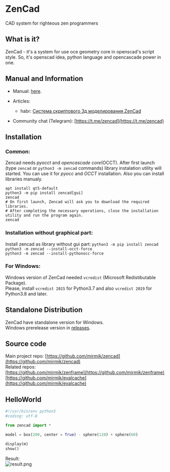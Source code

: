 ZenCad
======
CAD system for righteous zen programmers  

What is it?
-----------
ZenCad - it's a system for use oce geometry core in openscad's script style.
So, it's  openscad idea, python language and opencascade power in one.  

Manual and Information
----------------------
- Manual: [here](https://mirmik.github.io/zencad/).

- Articles:  
	- habr: [Система скриптового 3д моделирования ZenCad](https://habr.com/ru/post/443140/)

- Community chat (Telegram): [https://t.me/zencad](https://t.me/zencad)

Installation
------------
### Common:
Zencad needs *pyocct* and *opencascade core*(OCCT). After first launch
(type `zencad` or `python3 -m zencad` commands)
library instalation utility will started. You can use it for *pyocc* and *OCCT* installation. Also you can install libraries manualy.
```
apt install qt5-default
python3 -m pip install zencad[gui]
zencad 
# On first launch, Zenсad will ask you to download the required libraries. 
# After completing the necessary operations, close the installation utility and run the program again. 
zencad
```

### Installation without graphical part:
Install zencad as library without gui part:
```python3 -m pip install zencad```
```python3 -m zencad --install-occt-force```  
```python3 -m zencad --install-pythonocc-force```

### For Windows:  
Windows version of ZenCad needed `vcredist` (Microsoft Redistibutable Package).  
Please, install `vcredist 2015` for Python3.7 and also `vcredist 2019` for Python3.8 and later.

Standalone Distribution
-----------------------
ZenCad have standalone version for Windows.  
Windows prerelease version in [releases](https://github.com/mirmik/zencad/releases).

Source code
---------------
Main project repo: 
	[https://github.com/mirmik/zencad](https://github.com/mirmik/zencad)  
Related repos:  
	[https://github.com/mirmik/zenframe](https://github.com/mirmik/zenframe)  
	[https://github.com/mirmik/evalcache](https://github.com/mirmik/evalcache)  

HelloWorld
----------
```python
#!/usr/bin/env python3
#coding: utf-8

from zencad import *

model = box(200, center = True) - sphere(120) + sphere(60)

display(m)
show()
```
Result:  
![result.png](https://mirmik.github.io/zencad/images/generic/zencad-logo.png)
